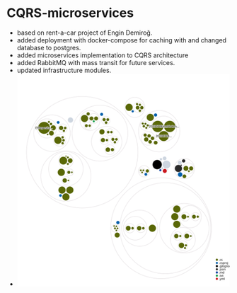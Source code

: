 # CQRS-microservices
 * based on rent-a-car project of Engin Demiroğ. 
 * added deployment with docker-compose for caching with and changed database to postgres. 
 * added microservices implementation to CQRS architecture 
 * added RabbitMQ with mass transit for future services. 
 * updated infrastructure modules.
 * ![Visualization of the codebase](./diagram.svg)
 
 
